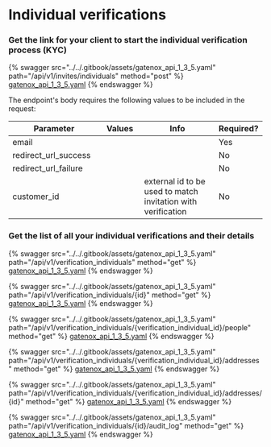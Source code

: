 # Individual verifications

### Get the link for your client to start the individual verification process (KYC)

{% swagger src="../../.gitbook/assets/gatenox_api_1_3_5.yaml" path="/api/v1/invites/individuals" method="post" %}
[gatenox_api_1_3_5.yaml](../../.gitbook/assets/gatenox_api_1_3_5.yaml)
{% endswagger %}

The endpoint's body requires the following values to be included in the request:

<table><thead><tr><th width="203">Parameter</th><th width="109">Values</th><th width="316">Info</th><th>Required?</th></tr></thead><tbody><tr><td>email</td><td></td><td></td><td>Yes</td></tr><tr><td>redirect_url_success</td><td></td><td></td><td>No</td></tr><tr><td>redirect_url_failure</td><td></td><td></td><td>No</td></tr><tr><td>customer_id</td><td></td><td>external id to be used to match invitation with verification</td><td>No</td></tr></tbody></table>

### Get the list of all your individual verifications and their details

{% swagger src="../../.gitbook/assets/gatenox_api_1_3_5.yaml" path="/api/v1/verification_individuals" method="get" %}
[gatenox_api_1_3_5.yaml](../../.gitbook/assets/gatenox_api_1_3_5.yaml)
{% endswagger %}

{% swagger src="../../.gitbook/assets/gatenox_api_1_3_5.yaml" path="/api/v1/verification_individuals/{id}" method="get" %}
[gatenox_api_1_3_5.yaml](../../.gitbook/assets/gatenox_api_1_3_5.yaml)
{% endswagger %}

{% swagger src="../../.gitbook/assets/gatenox_api_1_3_5.yaml" path="/api/v1/verification_individuals/{verification_individual_id}/people" method="get" %}
[gatenox_api_1_3_5.yaml](../../.gitbook/assets/gatenox_api_1_3_5.yaml)
{% endswagger %}

{% swagger src="../../.gitbook/assets/gatenox_api_1_3_5.yaml" path="/api/v1/verification_individuals/{verification_individual_id}/addresses" method="get" %}
[gatenox_api_1_3_5.yaml](../../.gitbook/assets/gatenox_api_1_3_5.yaml)
{% endswagger %}

{% swagger src="../../.gitbook/assets/gatenox_api_1_3_5.yaml" path="/api/v1/verification_individuals/{verification_individual_id}/addresses/{id}" method="get" %}
[gatenox_api_1_3_5.yaml](../../.gitbook/assets/gatenox_api_1_3_5.yaml)
{% endswagger %}

{% swagger src="../../.gitbook/assets/gatenox_api_1_3_5.yaml" path="/api/v1/verification_individuals/{id}/audit_log" method="get" %}
[gatenox_api_1_3_5.yaml](../../.gitbook/assets/gatenox_api_1_3_5.yaml)
{% endswagger %}



